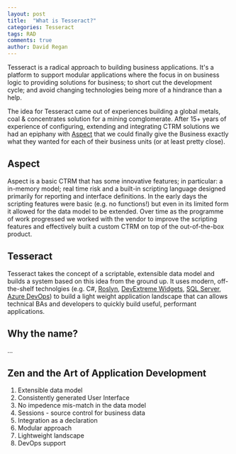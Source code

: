```yaml
---
layout: post
title:  "What is Tesseract?"
categories: Tesseract
tags: RAD 
comments: true
author: David Regan
---
```


Tesseract is a radical approach to building business applications. It's a platform to support modular applications where the focus in on business logic to providing solutions for business; to short cut the development cycle; and avoid changing technologies being more of a hindrance than a help.

The idea for Tesseract came out of experiences building a global metals, coal & concentrates solution for a mining comglomerate. After 15+ years of experience of configuring, extending and integrating CTRM solutions we had an epiphany with [Aspect] that we could finally give the Business exactly what they wanted for each of their business units (or at least pretty close).

## Aspect

Aspect is a basic CTRM that has some innovative features; in particular: a in-memory model; real time risk and a built-in scripting language designed primarily for reporting and interface definitions. In the early days the scripting features were basic (e.g. no functions!) but even in its limited form it allowed for the data model to be extended. Over time as the programme of work progressed we worked with the vendor to improve the scripting features and effectively built a custom CTRM on top of the out-of-the-box product.

## Tesseract

Tesseract takes the concept of a scriptable, extensible data model and builds a system based on this idea from the ground up. It uses modern, off-the-shelf technolgies (e.g. C#, [Roslyn], [DevExtreme Widgets], [SQL Server], [Azure DevOps]) to build a light weight application landscape that can allows technical BAs and developers to quickly build useful, performant applications.

## Why the name?

...

## Zen and the Art of Application Development

1. Extensible data model
2. Consistently generated User Interface
3. No impedence mis-match in the data model
4. Sessions - source control for business data
5. Integration as a declaration
6. Modular approach
7. Lightweight landscape
8. DevOps support



[Aspect]: http://foo
[Roslyn]: http://foo
[Azure DevOps]: http://foo
[DevExtreme Widgets]: http://foo
[SQL Server]: http://foo
